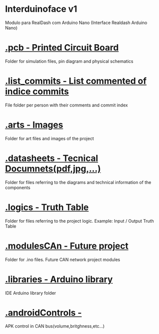 # Interduinoface v1
 Modulo para RealDash com Arduino Nano (Interface Realdash Arduino Nano)

# [.pcb - Printed Circuit Board](https://github.com/ValcirPolettini/InterDuinoFace_V1/tree/main/.pcb)
 Folder for simulation files, pin diagram and physical schematics 

# [.list_commits - List commented of indice commits](https://github.com/ValcirPolettini/InterDuinoFace_V1/tree/main/.list_commits)
 File folder per person with their comments and commit index

# [.arts - Images](https://github.com/ValcirPolettini/InterDuinoFace_V1/tree/main/.arts)
 Folder for art files and images of the project

# [.datasheets - Tecnical Documnets(pdf,jpg,...)](https://github.com/ValcirPolettini/InterDuinoFace_V1/tree/main/.datasheets)
 Folder for files referring to the diagrams and technical information of the components

# [.logics - Truth Table](https://github.com/ValcirPolettini/InterDuinoFace_V1/tree/main/.logics)
 Folder for files referring to the project logic. Example: Input / Output Truth Table

# [.modulesCAn - Future project](https://github.com/ValcirPolettini/InterDuinoFace_V1/tree/main/.modulesCAn)
 Folder for .ino files. Future CAN network project modules

# [.libraries - Arduino library](https://github.com/ValcirPolettini/InterDuinoFace_V1/tree/main/.libraries)
 IDE Arduino library folder

# [.androidControls - ]()
 APK control in CAN bus(volume,britghness,etc...)